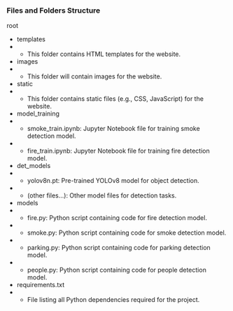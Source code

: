 
### Files and Folders Structure

root
- templates
- - This folder contains HTML templates for the website.
- images 
- - This folder will contain images for the website.
- static
- - This folder contains static files (e.g., CSS, JavaScript) for the website.
- model_training
- - smoke_train.ipynb: Jupyter Notebook file for training smoke detection model.
- - fire_train.ipynb: Jupyter Notebook file for training fire detection model.
- det_models
- - yolov8n.pt: Pre-trained YOLOv8 model for object detection.
- - (other files...): Other model files for detection tasks.
- models
- - fire.py: Python script containing code for fire detection model.
- - smoke.py: Python script containing code for smoke detection model.
- - parking.py: Python script containing code for parking detection model.
- - people.py: Python script containing code for people detection model.
- requirements.txt
- - File listing all Python dependencies required for the project.